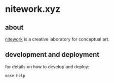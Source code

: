 # nitework.xyz

## about

[nitework](https://nitework.xyz/) is a creative laboratory for conceptual art.


## development and deployment

for details on how to develop and deploy:

```
make help
```
